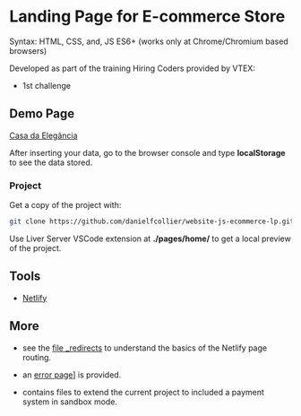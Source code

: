 # Landing Page for E-commerce Store

Syntax: HTML, CSS, and, JS ES6+
(works only at Chrome/Chromium based browsers)

Developed as part of the training Hiring Coders provided by VTEX:
- 1st challenge

## Demo Page

[Casa da Elegância](https://casadaelegancia.netlify.app/)

After inserting your data, go to the browser console and type **localStorage** to see the data stored.

### Project 

Get a copy of the project with:

```sh
git clone https://github.com/danielfcollier/website-js-ecommerce-lp.git
```

Use Liver Server VSCode extension at **./pages/home/**  to get a local preview of the project.

## Tools

- [Netlify](https://www.netlify.com/)

## More

- see the [file _redirects](./_redirects) to understand the basics of the Netlify page routing.

- an [error page](/pages/error)] is provided.

- contains files to extend the current project to included a payment system in sandbox mode.
